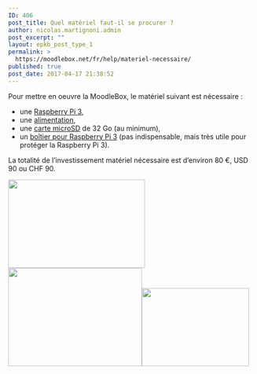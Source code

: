 ```yaml
---
ID: 406
post_title: Quel matériel faut-il se procurer ?
author: nicolas.martignoni.admin
post_excerpt: ""
layout: epkb_post_type_1
permalink: >
  https://moodlebox.net/fr/help/materiel-necessaire/
published: true
post_date: 2017-04-17 21:38:52
---
```

Pour mettre en oeuvre la MoodleBox, le matériel suivant est nécessaire :
<ul>
 	<li>une <a href="https://www.raspberrypi.org/products/raspberry-pi-3-model-b/" target="_blank" rel="noopener">Raspberry Pi 3</a>,</li>
 	<li>une <a href="https://www.raspberrypi.org/products/universal-power-supply/" target="_blank" rel="noopener">alimentation</a>,</li>
 	<li>une <a href="http://thewirecutter.com/reviews/best-microsd-card/" target="_blank" rel="noopener">carte microSD</a> de 32 Go (au minimum),</li>
 	<li>un <a href="https://www.raspberrypi.org/products/raspberry-pi-3-case/">boîtier pour Raspberry Pi 3</a> (pas indispensable, mais très utile pour protéger la Raspberry Pi 3).</li>
</ul>
La totalité de l’investissement matériel nécessaire est d’environ 80 €, USD 90 ou CHF 90.

<img class="alignnone wp-image-178" src="https://moodlebox.net/fr/wp-content/uploads/sites/4/2016/09/rpi3.png" sizes="(max-width: 278px) 100vw, 278px" srcset="https://moodlebox.net/fr/wp-content/uploads/sites/4/2016/09/rpi3.png 431w, https://moodlebox.net/fr/wp-content/uploads/sites/4/2016/09/rpi3-300x194.png 300w" width="278" height="180" /><img class="alignnone wp-image-182" src="https://moodlebox.net/fr/wp-content/uploads/sites/4/2016/09/alim-rpi3.png" sizes="(max-width: 272px) 100vw, 272px" srcset="https://moodlebox.net/fr/wp-content/uploads/sites/4/2016/09/alim-rpi3.png 393w, https://moodlebox.net/fr/wp-content/uploads/sites/4/2016/09/alim-rpi3-300x221.png 300w" width="272" height="200" /><img class="alignnone wp-image-181" src="https://moodlebox.net/fr/wp-content/uploads/sites/4/2016/09/boitier-rpi.png" sizes="(max-width: 218px) 100vw, 218px" srcset="https://moodlebox.net/fr/wp-content/uploads/sites/4/2016/09/boitier-rpi.png 427w, https://moodlebox.net/fr/wp-content/uploads/sites/4/2016/09/boitier-rpi-300x219.png 300w" width="218" height="159" />